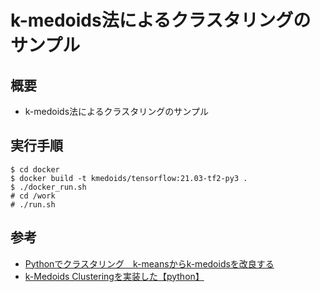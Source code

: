 # k-medoids法によるクラスタリングのサンプル

## 概要

* k-medoids法によるクラスタリングのサンプル

## 実行手順

	$ cd docker  
	$ docker build -t kmedoids/tensorflow:21.03-tf2-py3 .  
	$ ./docker_run.sh  
	# cd /work  
	# ./run.sh  

## 参考

* [Pythonでクラスタリング　k-meansからk-medoidsを改良する](https://www.dskomei.com/entry/2018/04/03/004543)  
* [k-Medoids Clusteringを実装した【python】](http://may46onez.hatenablog.com/entry/2019/08/23/233542)  

